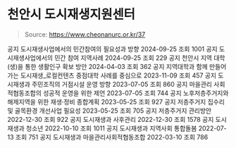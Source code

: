 # 천안시 도시재생지원센터

> Source: https://www.cheonanurc.or.kr/37

공지
도시재생사업에서의 민간참여의 필요성과 방향
2024-09-25
조회
1001
공지
도시재생사업에서의 민간 참여 지역사례
2024-09-25
조회
229
공지
천안시 지역 대학(생)을 통한 생활인구 확보 방안
2024-04-03
조회
362
공지
지역대학과 함께 만들어가는 도시재생_로컬컨텐츠 중점대학 사례를 중심으로
2023-11-09
조회
457
공지
도시재생과 주민조직의 거점시설 운영 방향
2023-07-05
조회
860
공지
마을관리 사회적협동조합의 성공적 운영을 위한 제언
2023-07-05
조회
744
공지
노후저층주거지와 해제지역을 위한 재생·정비 종합계획
2023-05-25
조회
927
공지
저층주거지 집수리 및 골목환경 개선사업 필요성
2023-05-25
조회
705
공지
저층주거지 관리방안
2022-12-30
조회
922
공지
도시재생과 사후관리
2022-12-30
조회
1578
공지
도시재생과 청소년
2022-10-10
조회
1011
공지
도시재생과 지역사회 통합돌봄
2022-07-13
조회
751
공지
도시재생과 마을관리사회적협동조합
2022-03-10
조회
786